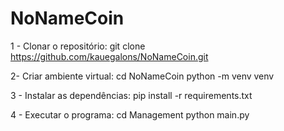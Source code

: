 # NoNameCoin
 
1 - Clonar o repositório:
git clone https://github.com/kauegalons/NoNameCoin.git

2- Criar ambiente virtual:
cd NoNameCoin
python -m venv venv

3 - Instalar as dependências:
pip install -r requirements.txt

4 - Executar o programa:
cd Management
python main.py

